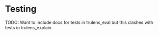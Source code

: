 # Testing

TODO: Want to include docs for tests in trulens_eval but this clashes with tests in trulens_explain.

<!-- ::: trulens_eval.tests.unit.test -->